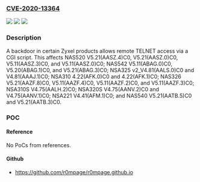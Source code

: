 ### [CVE-2020-13364](https://cve.mitre.org/cgi-bin/cvename.cgi?name=CVE-2020-13364)
![](https://img.shields.io/static/v1?label=Product&message=n%2Fa&color=blue)
![](https://img.shields.io/static/v1?label=Version&message=n%2Fa%20&color=brightgreen)
![](https://img.shields.io/static/v1?label=Vulnerability&message=n%2Fa&color=brightgreen)

### Description

A backdoor in certain Zyxel products allows remote TELNET access via a CGI script. This affects NAS520 V5.21(AASZ.4)C0, V5.21(AASZ.0)C0, V5.11(AASZ.3)C0, and V5.11(AASZ.0)C0; NAS542 V5.11(ABAG.0)C0, V5.20(ABAG.1)C0, and V5.21(ABAG.3)C0; NSA325 v2_V4.81(AALS.0)C0 and V4.81(AAAJ.1)C0; NSA310 4.22(AFK.0)C0 and 4.22(AFK.1)C0; NAS326 V5.21(AAZF.8)C0, V5.11(AAZF.4)C0, V5.11(AAZF.2)C0, and V5.11(AAZF.3)C0; NSA310S V4.75(AALH.2)C0; NSA320S V4.75(AANV.2)C0 and V4.75(AANV.1)C0; NSA221 V4.41(AFM.1)C0; and NAS540 V5.21(AATB.5)C0 and V5.21(AATB.3)C0.

### POC

#### Reference
No PoCs from references.

#### Github
- https://github.com/r0mpage/r0mpage.github.io

